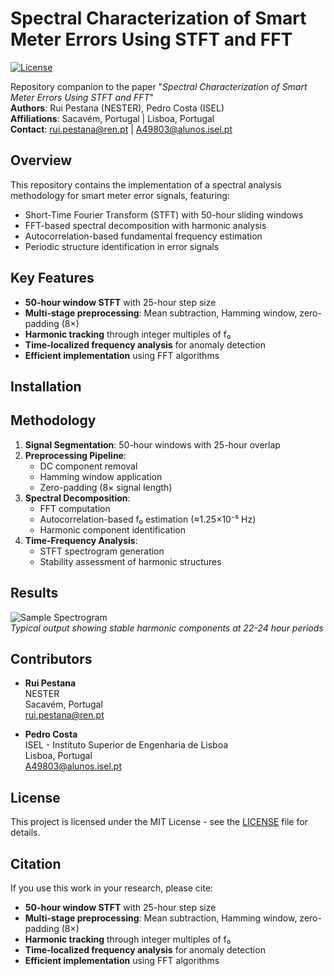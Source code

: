 # Spectral Characterization of Smart Meter Errors Using STFT and FFT

[![License](https://img.shields.io/badge/License-MIT-blue.svg)](https://opensource.org/licenses/MIT)

Repository companion to the paper "*Spectral Characterization of Smart Meter Errors Using STFT and FFT*"  
**Authors**: Rui Pestana (NESTER), Pedro Costa (ISEL)  
**Affiliations**: Sacavém, Portugal | Lisboa, Portugal  
**Contact**: [rui.pestana@ren.pt](mailto:rui.pestana@ren.pt) | [A49803@alunos.isel.pt](mailto:A49803@alunos.isel.pt)

## Overview
This repository contains the implementation of a spectral analysis methodology for smart meter error signals, featuring:

- Short-Time Fourier Transform (STFT) with 50-hour sliding windows
- FFT-based spectral decomposition with harmonic analysis
- Autocorrelation-based fundamental frequency estimation
- Periodic structure identification in error signals

## Key Features
- **50-hour window STFT** with 25-hour step size
- **Multi-stage preprocessing**: Mean subtraction, Hamming window, zero-padding (8×)
- **Harmonic tracking** through integer multiples of f₀
- **Time-localized frequency analysis** for anomaly detection
- **Efficient implementation** using FFT algorithms

## Installation

## Methodology
1. **Signal Segmentation**: 50-hour windows with 25-hour overlap
2. **Preprocessing Pipeline**:
   - DC component removal
   - Hamming window application
   - Zero-padding (8× signal length)
3. **Spectral Decomposition**:
   - FFT computation
   - Autocorrelation-based f₀ estimation (≈1.25×10⁻⁵ Hz)
   - Harmonic component identification
4. **Time-Frequency Analysis**:
   - STFT spectrogram generation
   - Stability assessment of harmonic structures

## Results
![Sample Spectrogram](images/spectrogram_example.png)  
*Typical output showing stable harmonic components at 22-24 hour periods*

## Contributors
- **Rui Pestana**  
  NESTER  
  Sacavém, Portugal  
  [rui.pestana@ren.pt](mailto:rui.pestana@ren.pt)

- **Pedro Costa**  
  ISEL - Instituto Superior de Engenharia de Lisboa  
  Lisboa, Portugal  
  [A49803@alunos.isel.pt](mailto:A49803@alunos.isel.pt)

## License
This project is licensed under the MIT License - see the [LICENSE](LICENSE) file for details.

## Citation
If you use this work in your research, please cite:
- **50-hour window STFT** with 25-hour step size
- **Multi-stage preprocessing**: Mean subtraction, Hamming window, zero-padding (8×)
- **Harmonic tracking** through integer multiples of f₀
- **Time-localized frequency analysis** for anomaly detection
- **Efficient implementation** using FFT algorithms



 
